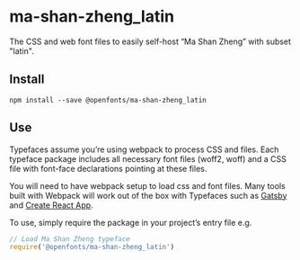 
# ma-shan-zheng_latin

The CSS and web font files to easily self-host “Ma Shan Zheng” with subset "latin".

## Install

`npm install --save @openfonts/ma-shan-zheng_latin`

## Use

Typefaces assume you’re using webpack to process CSS and files. Each typeface
package includes all necessary font files (woff2, woff) and a CSS file with
font-face declarations pointing at these files.

You will need to have webpack setup to load css and font files. Many tools built
with Webpack will work out of the box with Typefaces such as [Gatsby](https://github.com/gatsbyjs/gatsby)
and [Create React App](https://github.com/facebookincubator/create-react-app).

To use, simply require the package in your project’s entry file e.g.

```javascript
// Load Ma Shan Zheng typeface
require('@openfonts/ma-shan-zheng_latin')
```
